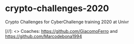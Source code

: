 # crypto-challenges-2020
Crypto Challenges for CyberChallenge training 2020 at Univr

[//]: <> Coaches: https://github.com/GiacomoFerro and https://github.com/Marcodebona1994
